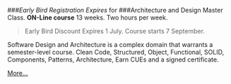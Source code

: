 ###_Early Bird Registration Expires_ for
###Architecture and Design Master Class.
**ON-Line course** 13 weeks. Two hours per week.<br>
>Early Bird Discount Expires 1 July. Course starts 7 September.

Software Design and Architecture is a complex domain that warrants a semester-level course. 
Clean Code, Structured, Object, Functional, SOLID, Components, Patterns, Architecture,
Earn CUEs and a signed certificate.

[More...](https://www.eventbrite.com/e/clean-code-architecture-design-masters-class-for-software-developers-tickets-345652434737)